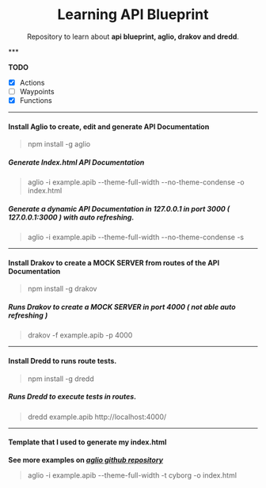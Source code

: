 <h1 align="center">Learning API Blueprint</h1>
<p align="center">Repository to learn about <b>api blueprint, aglio, drakov and dredd</b>.</p>
***

<b>TODO</b>
- [x] Actions
- [ ] Waypoints
- [x] Functions
***
#### Install Aglio to create, edit and generate API Documentation

> npm install -g aglio

##### Generate Index.html API Documentation

> aglio -i example.apib --theme-full-width --no-theme-condense -o index.html

##### Generate a dynamic API Documentation in 127.0.0.1 in port 3000 ( 127.0.0.1:3000 ) with auto refreshing.

> aglio -i example.apib --theme-full-width --no-theme-condense -s

***

#### Install Drakov to create a MOCK SERVER from routes of the API Documentation

> npm install -g drakov

##### Runs Drakov to create a MOCK SERVER in port 4000 ( not able auto refreshing )

> drakov -f example.apib -p 4000

***

#### Install Dredd to runs route tests.

> npm install -g dredd

##### Runs Dredd to execute tests in routes.

> dredd example.apib http://localhost:4000/

***

#### Template that I used to generate my index.html

<b><p>See more examples on <i><a href="https://github.com/danielgtaylor/aglio">aglio github repository</a></i></p></b>

> aglio -i example.apib --theme-full-width -t cyborg -o index.html